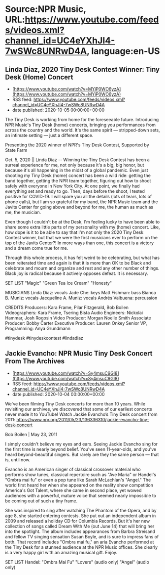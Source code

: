 # Source:NPR Music, URL:https://www.youtube.com/feeds/videos.xml?channel_id=UC4eYXhJI4-7wSWc8UNRwD4A, language:en-US

## Linda Diaz, 2020 Tiny Desk Contest Winner: Tiny Desk (Home) Concert
 - [https://www.youtube.com/watch?v=MYiP0WO6yzA](https://www.youtube.com/watch?v=MYiP0WO6yzA)
 - RSS feed: https://www.youtube.com/feeds/videos.xml?channel_id=UC4eYXhJI4-7wSWc8UNRwD4A
 - date published: 2020-10-05 00:00:00+00:00

The Tiny Desk is working from home for the foreseeable future. Introducing NPR Music's Tiny Desk (home) concerts, bringing you performances from across the country and the world. It's the same spirit — stripped-down sets, an intimate setting — just a different space.

Presenting the 2020 winner of NPR's Tiny Desk Contest, Supported by State Farm

Oct. 5, 2020 || Linda Diaz -- Winning the Tiny Desk Contest has been a surreal experience for me, not only because it's a big, big honor, but because it's all happening in the midst of a global pandemic. Even just shooting my Tiny Desk (home) concert has been a wild ride: getting the band together, getting the NPR team together, figuring out how to shoot safely with everyone in New York City. At one point, we finally had everything set and ready to go. Then, days before the shoot, I tested positive for COVID-19. I will spare you all the details (lots of tears, lots of phone calls), but I am so grateful for my band, the NPR Music team and the Javits Center for going above and beyond for me, the human as much as me, the musician.

Even though I couldn't be at the Desk, I'm feeling lucky to have been able to share some extra little parts of my personality with my (home) concert. Like, how dope is it to be able to say that I'm not only the 2020 Tiny Desk Contest winner, but that we were the first musicians ever to perform on the top of the Javits Center?! In more ways than one, this concert is a victory and a dream come true for me.

Through this whole process, it has felt weird to be celebrating, but what has been reiterated time and again is that it is more than OK to be Black and celebrate and mourn and organize and rest and any other number of things. Black joy is radical because it actively opposes defeat. It is necessary.

SET LIST
"Magic"
"Green Tea Ice Cream"
"Honesty"

MUSICIANS
Linda Diaz: vocals
Jade Che: keys
Matt Fishman: bass
Bianca B. Muniz: vocals
Jacqueline A. Muniz: vocals
Andrés Valbuena: percussion

CREDITS
Producers: Kara Frame, Pilar Fitzgerald, Bob Boilen
Videographers: Kara Frame, Tsering Bista
Audio Engineers: Nickolai Hammar, Josh Rogosin
Video Producer: Morgan Noelle Smith
Associate Producer: Bobby Carter
Executive Producer: Lauren Onkey
Senior VP, Programming: Anya Grundmann

#tinydesk #tinydeskcontest #lindadiaz

## Jackie Evancho: NPR Music Tiny Desk Concert From The Archives
 - [https://www.youtube.com/watch?v=Sy4msuC9GI8](https://www.youtube.com/watch?v=Sy4msuC9GI8)
 - RSS feed: https://www.youtube.com/feeds/videos.xml?channel_id=UC4eYXhJI4-7wSWc8UNRwD4A
 - date published: 2020-10-04 00:00:00+00:00

We've been filming Tiny Desk concerts for more than 10 years. While revisiting our archives, we discovered that some of our earliest concerts never made it to YouTube! 
Watch Jackie Evancho’s Tiny Desk concert from 2011: https://www.npr.org/2011/05/23/136336310/jackie-evancho-tiny-desk-concert

Bob Boilen | May 23, 2011

I simply couldn't believe my eyes and ears. Seeing Jackie Evancho sing for the first time is nearly beyond belief. You've seen 11-year-olds, and you've heard beyond-beautiful singers. But rarely are they the same person — that is, until now.

Evancho is an American singer of classical crossover material who performs show tunes, classical repertoire such as "Ave Maria" or Handel's "Ombra mai fu" or even a pop tune like Sarah McLachlan's "Angel." The world first heard her when she appeared on the reality show competition America's Got Talent, where she came in second place, yet wowed audiences with a powerful, mature voice that seemed nearly impossible to be coming out of such a tiny frame.

She was inspired to sing after watching The Phantom of the Opera, and by age 8, she started entering contests. She put out an independent album in 2009 and released a holiday CD for Columbia Records. But it's her new collection of songs called Dream With Me (out June 14) that will bring her into the spotlight. The album includes appearances from Barbra Streisand and fellow TV singing sensation Susan Boyle, and is sure to impress fans of both. That record includes "Ombra mai fu," an aria Evancho performed at the Tiny Desk for a stunned audience at the NPR Music offices. She clearly is a very happy girl with an amazing musical gift. Enjoy.

SET LIST
Handel: "Ombra Mai Fu"
"Lovers" (audio only)
"Angel" (audio only)

